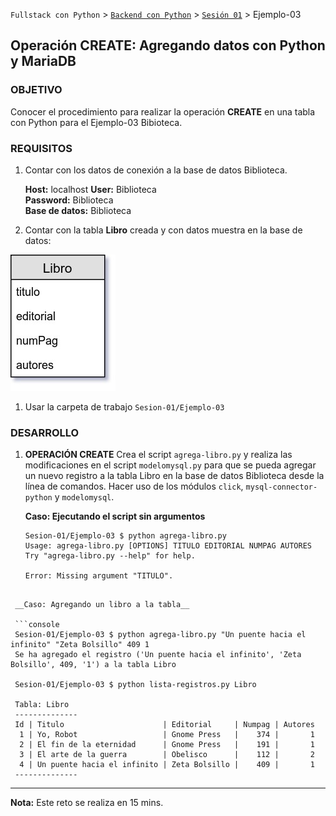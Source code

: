 `Fullstack con Python` > [`Backend con Python`](../../Readme.md) > [`Sesión 01`](../Readme.md) > Ejemplo-03
## Operación CREATE: Agregando datos con Python y MariaDB

### OBJETIVO
Conocer el procedimiento para realizar la operación __CREATE__ en una tabla con Python para el Ejemplo-03 Bibioteca.

### REQUISITOS
1. Contar con los datos de conexión a la base de datos Biblioteca.

   __Host:__ localhost
   __User:__ Biblioteca \
   __Password:__ Biblioteca \
   __Base de datos:__ Biblioteca

1. Contar con la tabla __Libro__ creada y con datos muestra en la base de datos:

  ![Tabla Libro](assets/tabla-libro.jpg)

1. Usar la carpeta de trabajo `Sesion-01/Ejemplo-03`

### DESARROLLO
1. __OPERACIÓN CREATE__ Crea el script `agrega-libro.py` y realiza las modificaciones en el script `modelomysql.py` para que se pueda agregar un nuevo registro a la tabla Libro en la base de datos Biblioteca desde la línea de comandos. Hacer uso de los módulos `click`, `mysql-connector-python` y `modelomysql`.

   __Caso: Ejecutando el script sin argumentos__

   ```console
   Sesion-01/Ejemplo-03 $ python agrega-libro.py
   Usage: agrega-libro.py [OPTIONS] TITULO EDITORIAL NUMPAG AUTORES
   Try "agrega-libro.py --help" for help.

   Error: Missing argument "TITULO".
  ```

   __Caso: Agregando un libro a la tabla__

   ```console
   Sesion-01/Ejemplo-03 $ python agrega-libro.py "Un puente hacia el infinito" "Zeta Bolsillo" 409 1
   Se ha agregado el registro ('Un puente hacia el infinito', 'Zeta Bolsillo', 409, '1') a la tabla Libro

   Sesion-01/Ejemplo-03 $ python lista-registros.py Libro

   Tabla: Libro
   --------------
   Id | Titulo                      | Editorial     | Numpag | Autores
    1 | Yo, Robot                   | Gnome Press   |    374 |       1
    2 | El fin de la eternidad      | Gnome Press   |    191 |       1
    3 | El arte de la guerra        | Obelisco      |    112 |       2
    4 | Un puente hacia el infinito | Zeta Bolsillo |    409 |       1
   --------------
   ```
   ***

__Nota:__ Este reto se realiza en 15 mins.
